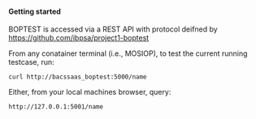#### Getting started

BOPTEST is accessed via a REST API with protocol deifned by https://github.com/ibpsa/project1-boptest

From any conatainer terminal (i.e., MOSIOP), to test the current running testcase, run:

    curl http://bacssaas_boptest:5000/name

Either, from your local machines browser, query:

    http://127.0.0.1:5001/name
